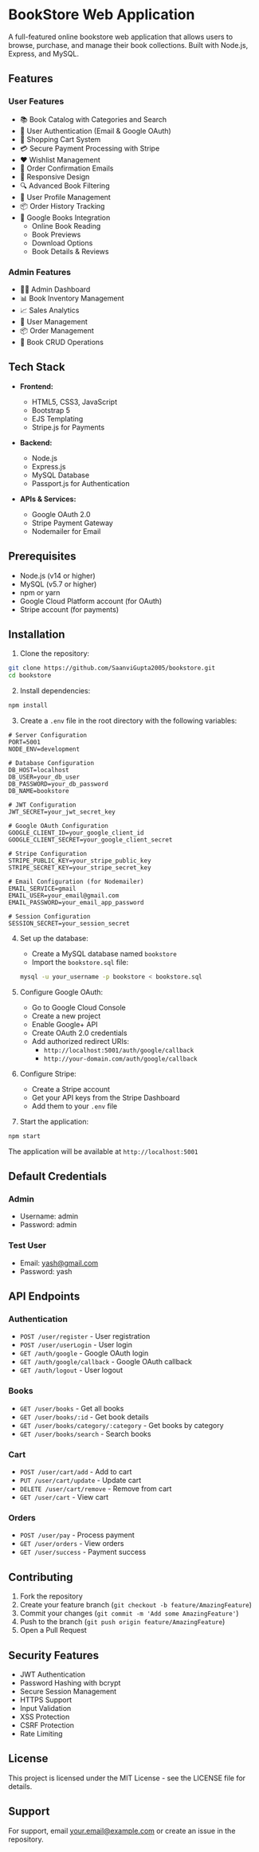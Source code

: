 # BookStore Web Application

A full-featured online bookstore web application that allows users to browse, purchase, and manage their book collections. Built with Node.js, Express, and MySQL.

## Features

### User Features
- 📚 Book Catalog with Categories and Search
- 👤 User Authentication (Email & Google OAuth)
- 🛒 Shopping Cart System
- 💳 Secure Payment Processing with Stripe
- ❤️ Wishlist Management
- 📧 Order Confirmation Emails
- 📱 Responsive Design
- 🔍 Advanced Book Filtering
- 👥 User Profile Management
- 📦 Order History Tracking
- 📖 Google Books Integration
  - Online Book Reading
  - Book Previews
  - Download Options
  - Book Details & Reviews

### Admin Features
- 👨‍💼 Admin Dashboard
- 📊 Book Inventory Management
- 📈 Sales Analytics
- 👥 User Management
- 📦 Order Management
- 📝 Book CRUD Operations

## Tech Stack

- **Frontend:**
  - HTML5, CSS3, JavaScript
  - Bootstrap 5
  - EJS Templating
  - Stripe.js for Payments

- **Backend:**
  - Node.js
  - Express.js
  - MySQL Database
  - Passport.js for Authentication

- **APIs & Services:**
  - Google OAuth 2.0
  - Stripe Payment Gateway
  - Nodemailer for Email

## Prerequisites

- Node.js (v14 or higher)
- MySQL (v5.7 or higher)
- npm or yarn
- Google Cloud Platform account (for OAuth)
- Stripe account (for payments)

## Installation

1. Clone the repository:
```bash
git clone https://github.com/SaanviGupta2005/bookstore.git
cd bookstore
```

2. Install dependencies:
```bash
npm install
```

3. Create a `.env` file in the root directory with the following variables:
```env
# Server Configuration
PORT=5001
NODE_ENV=development

# Database Configuration
DB_HOST=localhost
DB_USER=your_db_user
DB_PASSWORD=your_db_password
DB_NAME=bookstore

# JWT Configuration
JWT_SECRET=your_jwt_secret_key

# Google OAuth Configuration
GOOGLE_CLIENT_ID=your_google_client_id
GOOGLE_CLIENT_SECRET=your_google_client_secret

# Stripe Configuration
STRIPE_PUBLIC_KEY=your_stripe_public_key
STRIPE_SECRET_KEY=your_stripe_secret_key

# Email Configuration (for Nodemailer)
EMAIL_SERVICE=gmail
EMAIL_USER=your_email@gmail.com
EMAIL_PASSWORD=your_email_app_password

# Session Configuration
SESSION_SECRET=your_session_secret
```

4. Set up the database:
   - Create a MySQL database named `bookstore`
   - Import the `bookstore.sql` file:
   ```bash
   mysql -u your_username -p bookstore < bookstore.sql
   ```

5. Configure Google OAuth:
   - Go to Google Cloud Console
   - Create a new project
   - Enable Google+ API
   - Create OAuth 2.0 credentials
   - Add authorized redirect URIs:
     - `http://localhost:5001/auth/google/callback`
     - `http://your-domain.com/auth/google/callback`

6. Configure Stripe:
   - Create a Stripe account
   - Get your API keys from the Stripe Dashboard
   - Add them to your `.env` file

7. Start the application:
```bash
npm start
```

The application will be available at `http://localhost:5001`

## Default Credentials

### Admin
- Username: admin
- Password: admin

### Test User
- Email: yash@gmail.com
- Password: yash

## API Endpoints

### Authentication
- `POST /user/register` - User registration
- `POST /user/userLogin` - User login
- `GET /auth/google` - Google OAuth login
- `GET /auth/google/callback` - Google OAuth callback
- `GET /auth/logout` - User logout

### Books
- `GET /user/books` - Get all books
- `GET /user/books/:id` - Get book details
- `GET /user/books/category/:category` - Get books by category
- `GET /user/books/search` - Search books

### Cart
- `POST /user/cart/add` - Add to cart
- `PUT /user/cart/update` - Update cart
- `DELETE /user/cart/remove` - Remove from cart
- `GET /user/cart` - View cart

### Orders
- `POST /user/pay` - Process payment
- `GET /user/orders` - View orders
- `GET /user/success` - Payment success

## Contributing

1. Fork the repository
2. Create your feature branch (`git checkout -b feature/AmazingFeature`)
3. Commit your changes (`git commit -m 'Add some AmazingFeature'`)
4. Push to the branch (`git push origin feature/AmazingFeature`)
5. Open a Pull Request

## Security Features

- JWT Authentication
- Password Hashing with bcrypt
- Secure Session Management
- HTTPS Support
- Input Validation
- XSS Protection
- CSRF Protection
- Rate Limiting

## License

This project is licensed under the MIT License - see the LICENSE file for details.

## Support

For support, email your.email@example.com or create an issue in the repository. 